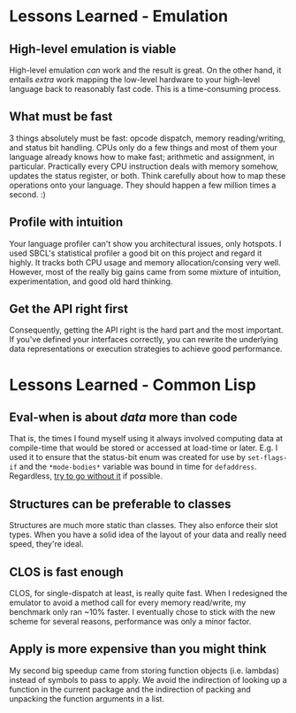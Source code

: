# Lessons Learned - Emulation

## High-level emulation is viable

High-level emulation *can* work and the result is great. On the other hand, it
entails _extra_ work mapping the low-level hardware to your high-level language
back to reasonably fast code. This is a time-consuming process.

## What must be fast

3 things absolutely must be fast: opcode dispatch, memory reading/writing, and
status bit handling. CPUs only do a few things and most of them your language
already knows how to make fast; arithmetic and assignment, in particular.
Practically every CPU instruction deals with memory somehow, updates the status
register, or both. Think carefully about how to map these operations onto your
language. They should happen a few million times a second. :)

## Profile with intuition

Your language profiler can't show you architectural issues, only hotspots. I
used SBCL's statistical profiler a good bit on this project and regard it highly.
It tracks both CPU usage and memory allocation/consing very well. However, most
of the really big gains came from some mixture of intuition, experimentation,
and good old hard thinking.

## Get the API right first

Consequently, getting the API right is the hard part and the most important. If
you've defined your interfaces correctly, you can rewrite the underlying data
representations or execution strategies to achieve good performance.

# Lessons Learned - Common Lisp

## Eval-when is about *data* more than code

That is, the times I found myself using it always involved computing data at
compile-time that would be stored or accessed at load-time or later. E.g. I used
it to ensure that the status-bit enum was created for use by `set-flags-if` and
the `*mode-bodies*` variable was bound in time for `defaddress`. Regardless,
[try to go without it](http://fare.livejournal.com/146698.html) if possible.

## Structures can be preferable to classes

Structures are much more static than classes. They also enforce their slot types.
When you have a solid idea of the layout of your data and really need speed, they're ideal.

## CLOS is fast enough

CLOS, for single-dispatch at least, is really quite fast. When I redesigned the
emulator to avoid a method call for every memory read/write, my benchmark only
ran ~10% faster. I eventually chose to stick with the new scheme for several
reasons, performance was only a minor factor.

## Apply is more expensive than you might think

My second big speedup came from storing function objects (i.e. lambdas) instead
of symbols to pass to apply. We avoid the indirection of looking up a function
in the current package and the indirection of packing and unpacking the function
arguments in a list.
